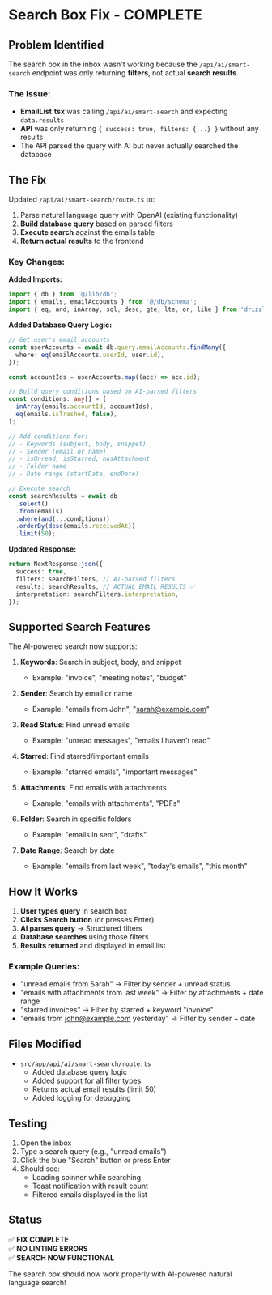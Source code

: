 # Search Box Fix - COMPLETE

## Problem Identified

The search box in the inbox wasn't working because the `/api/ai/smart-search` endpoint was only returning **filters**, not actual **search results**.

### The Issue:

- **EmailList.tsx** was calling `/api/ai/smart-search` and expecting `data.results`
- **API** was only returning `{ success: true, filters: {...} }` without any results
- The API parsed the query with AI but never actually searched the database

## The Fix

Updated `/api/ai/smart-search/route.ts` to:

1. Parse natural language query with OpenAI (existing functionality)
2. **Build database query** based on parsed filters
3. **Execute search** against the emails table
4. **Return actual results** to the frontend

### Key Changes:

**Added Imports:**

```typescript
import { db } from '@/lib/db';
import { emails, emailAccounts } from '@/db/schema';
import { eq, and, inArray, sql, desc, gte, lte, or, like } from 'drizzle-orm';
```

**Added Database Query Logic:**

```typescript
// Get user's email accounts
const userAccounts = await db.query.emailAccounts.findMany({
  where: eq(emailAccounts.userId, user.id),
});

const accountIds = userAccounts.map((acc) => acc.id);

// Build query conditions based on AI-parsed filters
const conditions: any[] = [
  inArray(emails.accountId, accountIds),
  eq(emails.isTrashed, false),
];

// Add conditions for:
// - Keywords (subject, body, snippet)
// - Sender (email or name)
// - isUnread, isStarred, hasAttachment
// - Folder name
// - Date range (startDate, endDate)

// Execute search
const searchResults = await db
  .select()
  .from(emails)
  .where(and(...conditions))
  .orderBy(desc(emails.receivedAt))
  .limit(50);
```

**Updated Response:**

```typescript
return NextResponse.json({
  success: true,
  filters: searchFilters, // AI-parsed filters
  results: searchResults, // ACTUAL EMAIL RESULTS ✅
  interpretation: searchFilters.interpretation,
});
```

## Supported Search Features

The AI-powered search now supports:

1. **Keywords**: Search in subject, body, and snippet
   - Example: "invoice", "meeting notes", "budget"

2. **Sender**: Search by email or name
   - Example: "emails from John", "sarah@example.com"

3. **Read Status**: Find unread emails
   - Example: "unread messages", "emails I haven't read"

4. **Starred**: Find starred/important emails
   - Example: "starred emails", "important messages"

5. **Attachments**: Find emails with attachments
   - Example: "emails with attachments", "PDFs"

6. **Folder**: Search in specific folders
   - Example: "emails in sent", "drafts"

7. **Date Range**: Search by date
   - Example: "emails from last week", "today's emails", "this month"

## How It Works

1. **User types query** in search box
2. **Clicks Search button** (or presses Enter)
3. **AI parses query** → Structured filters
4. **Database searches** using those filters
5. **Results returned** and displayed in email list

### Example Queries:

- "unread emails from Sarah" → Filter by sender + unread status
- "emails with attachments from last week" → Filter by attachments + date range
- "starred invoices" → Filter by starred + keyword "invoice"
- "emails from john@example.com yesterday" → Filter by sender + date

## Files Modified

- `src/app/api/ai/smart-search/route.ts`
  - Added database query logic
  - Added support for all filter types
  - Returns actual email results (limit 50)
  - Added logging for debugging

## Testing

1. Open the inbox
2. Type a search query (e.g., "unread emails")
3. Click the blue "Search" button or press Enter
4. Should see:
   - Loading spinner while searching
   - Toast notification with result count
   - Filtered emails displayed in the list

## Status

✅ **FIX COMPLETE**  
✅ **NO LINTING ERRORS**  
✅ **SEARCH NOW FUNCTIONAL**

The search box should now work properly with AI-powered natural language search!
